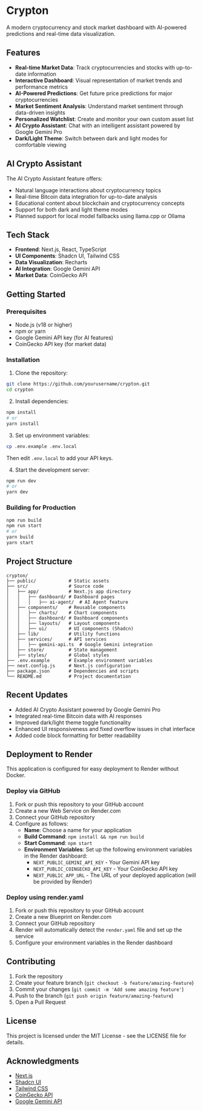 # Crypton

A modern cryptocurrency and stock market dashboard with AI-powered predictions and real-time data visualization.


## Features

- **Real-time Market Data**: Track cryptocurrencies and stocks with up-to-date information
- **Interactive Dashboard**: Visual representation of market trends and performance metrics
- **AI-Powered Predictions**: Get future price predictions for major cryptocurrencies
- **Market Sentiment Analysis**: Understand market sentiment through data-driven insights
- **Personalized Watchlist**: Create and monitor your own custom asset list
- **AI Crypto Assistant**: Chat with an intelligent assistant powered by Google Gemini Pro
- **Dark/Light Theme**: Switch between dark and light modes for comfortable viewing

## AI Crypto Assistant

The AI Crypto Assistant feature offers:

- Natural language interactions about cryptocurrency topics
- Real-time Bitcoin data integration for up-to-date analysis
- Educational content about blockchain and cryptocurrency concepts
- Support for both dark and light theme modes
- Planned support for local model fallbacks using llama.cpp or Ollama

## Tech Stack

- **Frontend**: Next.js, React, TypeScript
- **UI Components**: Shadcn UI, Tailwind CSS
- **Data Visualization**: Recharts
- **AI Integration**: Google Gemini API
- **Market Data**: CoinGecko API

## Getting Started

### Prerequisites

- Node.js (v18 or higher)
- npm or yarn
- Google Gemini API key (for AI features)
- CoinGecko API key (for market data)

### Installation

1. Clone the repository:

```bash
git clone https://github.com/yourusername/crypton.git
cd crypton
```

2. Install dependencies:

```bash
npm install
# or
yarn install
```

3. Set up environment variables:

```bash
cp .env.example .env.local
```

Then edit `.env.local` to add your API keys.

4. Start the development server:

```bash
npm run dev
# or
yarn dev
```

### Building for Production

```bash
npm run build
npm run start
# or
yarn build
yarn start
```

## Project Structure

```
crypton/
├── public/            # Static assets
├── src/               # Source code
│   ├── app/           # Next.js app directory
│   │   ├── dashboard/ # Dashboard pages
│   │   │   ├── ai-agent/  # AI Agent feature
│   ├── components/    # Reusable components
│   │   ├── charts/    # Chart components
│   │   ├── dashboard/ # Dashboard components
│   │   ├── layouts/   # Layout components
│   │   ├── ui/        # UI components (Shadcn)
│   ├── lib/           # Utility functions
│   ├── services/      # API services
│   │   ├── gemini-api.ts  # Google Gemini integration
│   ├── store/         # State management
│   ├── styles/        # Global styles
├── .env.example       # Example environment variables
├── next.config.js     # Next.js configuration
├── package.json       # Dependencies and scripts
└── README.md          # Project documentation
```

## Recent Updates

- Added AI Crypto Assistant powered by Google Gemini Pro
- Integrated real-time Bitcoin data with AI responses
- Improved dark/light theme toggle functionality
- Enhanced UI responsiveness and fixed overflow issues in chat interface
- Added code block formatting for better readability

## Deployment to Render

This application is configured for easy deployment to Render without Docker.

### Deploy via GitHub

1. Fork or push this repository to your GitHub account
2. Create a new Web Service on Render.com
3. Connect your GitHub repository
4. Configure as follows:
   - **Name**: Choose a name for your application
   - **Build Command**: `npm install && npm run build`
   - **Start Command**: `npm start`
   - **Environment Variables**: Set up the following environment variables in the Render dashboard:
     - `NEXT_PUBLIC_GEMINI_API_KEY` - Your Gemini API key
     - `NEXT_PUBLIC_COINGECKO_API_KEY` - Your CoinGecko API key
     - `NEXT_PUBLIC_APP_URL` - The URL of your deployed application (will be provided by Render)

### Deploy using render.yaml

1. Fork or push this repository to your GitHub account
2. Create a new Blueprint on Render.com
3. Connect your GitHub repository
4. Render will automatically detect the `render.yaml` file and set up the service
5. Configure your environment variables in the Render dashboard

## Contributing

1. Fork the repository
2. Create your feature branch (`git checkout -b feature/amazing-feature`)
3. Commit your changes (`git commit -m 'Add some amazing feature'`)
4. Push to the branch (`git push origin feature/amazing-feature`)
5. Open a Pull Request

## License

This project is licensed under the MIT License - see the LICENSE file for details.

## Acknowledgments

- [Next.js](https://nextjs.org/)
- [Shadcn UI](https://ui.shadcn.com/)
- [Tailwind CSS](https://tailwindcss.com/)
- [CoinGecko API](https://www.coingecko.com/en/api)
- [Google Gemini API](https://ai.google.dev/)
